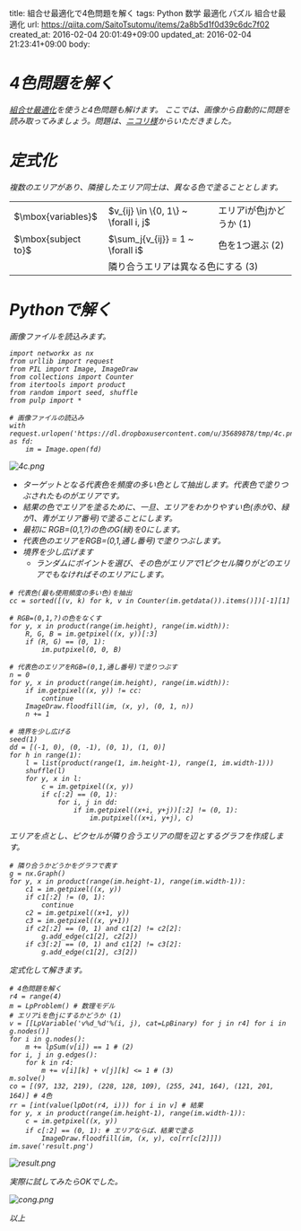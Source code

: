 title: 組合せ最適化で4色問題を解く
tags: Python 数学 最適化 パズル 組合せ最適化
url: https://qiita.com/SaitoTsutomu/items/2a8b5d1f0d39c6dc7f02
created_at: 2016-02-04 20:01:49+09:00
updated_at: 2016-02-04 21:23:41+09:00
body:

# <i class='fa fa-image' /> 4色問題を解く
[組合せ最適化](http://qiita.com/Tsutomu-KKE@github/items/bfbf4c185ed7004b5721)を使うと4色問題も解けます。
ここでは、画像から自動的に問題を読み取ってみましょう。問題は、[ニコリ様](http://www.nikoli.com/ja/take_a_break/four_color_problem/)からいただきました。


# <i class='fa fa-image' /> 定式化
複数のエリアがあり、隣接したエリア同士は、異なる色で塗ることとします。

<table>
<tr><td>$\mbox{variables}$</td><td>$v_{ij} \in \{0, 1\} ~ \forall i, j$</td><td>エリアiが色jかどうか (1)</td></tr>
<tr><td>$\mbox{subject to}$</td><td>$\sum_j{v_{ij}} = 1 ~ \forall i$</td><td>色を1つ選ぶ (2)</td></tr>
<tr><td></td><td colspan="2">隣り合うエリアは異なる色にする (3)</td></tr>
</table>


# <i class='fa fa-image' /> Pythonで解く
画像ファイルを読込みます。

```py3:python
import networkx as nx
from urllib import request
from PIL import Image, ImageDraw
from collections import Counter
from itertools import product
from random import seed, shuffle
from pulp import *

# 画像ファイルの読込み
with request.urlopen('https://dl.dropboxusercontent.com/u/35689878/tmp/4c.png') as fd:
    im = Image.open(fd)
```

![4c.png](https://qiita-image-store.s3.amazonaws.com/0/13955/8df50989-747d-cc7f-a28d-e2d6691a6fa0.png)


- ターゲットとなる代表色を頻度の多い色として抽出します。代表色で塗りつぶされたものがエリアです。
- 結果の色でエリアを塗るために、一旦、エリアをわかりやすい色(赤が0、緑が1、青がエリア番号)で塗ることにします。
- 最初に RGB=(0,1,?)の色のG(緑)を0にします。
- 代表色のエリアをRGB=(0,1,通し番号)で塗りつぶします。
- 境界を少し広げます
  - ランダムにポイントを選び、その色がエリアで1ピクセル隣りがどのエリアでもなければそのエリアにします。

```py3:python
# 代表色(最も使用頻度の多い色)を抽出
cc = sorted([(v, k) for k, v in Counter(im.getdata()).items()])[-1][1]

# RGB=(0,1,?)の色をなくす
for y, x in product(range(im.height), range(im.width)):
    R, G, B = im.getpixel((x, y))[:3]
    if (R, G) == (0, 1):
        im.putpixel(0, 0, B)

# 代表色のエリアをRGB=(0,1,通し番号)で塗りつぶす
n = 0
for y, x in product(range(im.height), range(im.width)):
    if im.getpixel((x, y)) != cc:
        continue
    ImageDraw.floodfill(im, (x, y), (0, 1, n))
    n += 1

# 境界を少し広げる
seed(1)
dd = [(-1, 0), (0, -1), (0, 1), (1, 0)]
for h in range(1):
    l = list(product(range(1, im.height-1), range(1, im.width-1)))
    shuffle(l)
    for y, x in l:
        c = im.getpixel((x, y))
        if c[:2] == (0, 1):
            for i, j in dd:
                if im.getpixel((x+i, y+j))[:2] != (0, 1):
                    im.putpixel((x+i, y+j), c)
```

エリアを点とし、ピクセルが隣り合うエリアの間を辺とするグラフを作成します。

```py3:python
# 隣り合うかどうかをグラフで表す
g = nx.Graph()
for y, x in product(range(im.height-1), range(im.width-1)):
    c1 = im.getpixel((x, y))
    if c1[:2] != (0, 1):
        continue
    c2 = im.getpixel((x+1, y))
    c3 = im.getpixel((x, y+1))
    if c2[:2] == (0, 1) and c1[2] != c2[2]:
        g.add_edge(c1[2], c2[2])
    if c3[:2] == (0, 1) and c1[2] != c3[2]:
        g.add_edge(c1[2], c3[2])
```

定式化して解きます。

```py3:python
# 4色問題を解く
r4 = range(4)
m = LpProblem() # 数理モデル
# エリアiを色jにするかどうか (1)
v = [[LpVariable('v%d_%d'%(i, j), cat=LpBinary) for j in r4] for i in g.nodes()]
for i in g.nodes():
    m += lpSum(v[i]) == 1 # (2)
for i, j in g.edges():
    for k in r4:
        m += v[i][k] + v[j][k] <= 1 # (3)
m.solve()
co = [(97, 132, 219), (228, 128, 109), (255, 241, 164), (121, 201, 164)] # 4色
rr = [int(value(lpDot(r4, i))) for i in v] # 結果
for y, x in product(range(im.height-1), range(im.width-1)):
    c = im.getpixel((x, y))
    if c[:2] == (0, 1): # エリアならば、結果で塗る
        ImageDraw.floodfill(im, (x, y), co[rr[c[2]]])
im.save('result.png')
```

![result.png](https://qiita-image-store.s3.amazonaws.com/0/13955/8d95f45c-2d32-e080-d75f-63d70436fd86.png)


実際に試してみたらOKでした。

![cong.png](https://qiita-image-store.s3.amazonaws.com/0/13955/946741a6-88ea-fe03-902b-f2097a8fb38d.png)

以上

